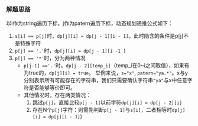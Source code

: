 ### 解题思路
以i作为string遍历下标，j作为patern遍历下标，动态规划递推公式如下：
1. `s[i] == p[j]`时，`dp[j][i] = dp[j - 1][i - 1]`。此时隐含的条件是p[j]不是特殊字符
2. `p[j] == '.'`时，`dp[j][i] = dp[j - 1][i -1 ]`
3. `p[j] == '*'`时，分为两种情况
   - `p[j-1] =='.'`时，`dp[j - 2][temp_i]`（temp_i在0~i之间取值），如果有为true的，`dp[j][i] = true`。
举例来说，`s="x"`, `patern="ya.*"`。x与y分别表示所有可能存在的字符串，我们只需要确认字符串`"ya"`与x中任意字符是否能够等价即可。
   - 其他情况时，存在两类情况：
     1. 跳过`p[j]`，直接比较`p[j - 1]`以前字符`dp[j][i] = dp[j - 2][i]`
     2. 存在N个`p[j]`字符：则需先判断`p[j - 1]`与`s[i]`，二者相等时`dp[j][i] = dp[j][i - 1]`)
